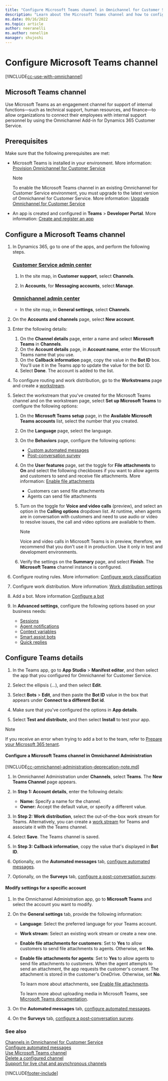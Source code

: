 ```yaml
---
title: "Configure Microsoft Teams channel in Omnichannel for Customer Service | MicrosoftDocs"
description: "Learn about the Microsoft Teams channel and how to configure the channel in Omnichannel for Customer Service."
ms.date: 09/16/2022
ms.topic: article
author: neeranelli
ms.author: nenellim
manager: shujoshi
---
```

# Configure Microsoft Teams channel

[!INCLUDE[cc-use-with-omnichannel](../includes/cc-use-with-omnichannel.md)]

## Microsoft Teams channel

Use Microsoft Teams as an engagement channel for support of internal functions&mdash;such as technical support, human resources, and finance&mdash;to allow organizations to connect their employees with internal support personnel by using the Omnichannel Add-in for Dynamics 365 Customer Service.

## Prerequisites

Make sure that the following prerequisites are met:

- Microsoft Teams is installed in your environment. More information: [Provision Omnichannel for Customer Service](omnichannel-provision-license.md)

  > [!NOTE]
  > To enable the Microsoft Teams channel in an existing Omnichannel for Customer Service environment, you must upgrade to the latest version of Omnichannel for Customer Service. More information: [Upgrade Omnichannel for Customer Service](upgrade-omnichannel.md)

- An app is created and configured in **Teams** > **Developer Portal**. More information: [Create and register an app](/microsoftteams/platform/concepts/build-and-test/teams-developer-portal#register-an-app)

## Configure a Microsoft Teams channel<a name="configureinoac"></a>

1. In Dynamics 365, go to one of the apps, and perform the following steps.

   ### [Customer Service admin center](#tab/customerserviceadmincenter)
    
    1. In the site map, in **Customer support**, select **Channels**.
    
    1. In **Accounts**, for **Messaging accounts**, select **Manage**.
   
   ### [Omnichannel admin center](#tab/omnichanneladmincenter) 

    - In the site map, in **General settings**, select **Channels**.

1. On the **Accounts and channels** page, select **New account**.

1. Enter the following details:
   1. On the **Channel details** page, enter a name and select **Microsoft Teams** in **Channels**.
   2. On the **Account details** page, in **Account name**, enter the Microsoft Teams name that you use.
   3. On the **Callback information** page, copy the value in the **Bot ID** box. You'll use it in the Teams app to update the value for the bot ID.
   4. Select **Done**. The account is added to the list.

1. To configure routing and work distribution, go to the **Workstreams** page and create a [workstream](create-workstreams.md).

1. Select the workstream that you've created for the Microsoft Teams channel and on the workstream page, select **Set up Microsoft Teams** to configure the following options:
    1. On the **Microsoft Teams setup** page, in the **Available Microsoft Teams accounts** list, select the number that you created.
    
    1. On the **Language** page, select the language.
    
    1. On the **Behaviors** page, configure the following options:
       - [Custom automated messages](configure-automated-message.md)
       - [Post-conversation survey](configure-post-conversation-survey.md)
    
    1. On the **User features** page, set the toggle for **File attachments** to **On** and select the following checkboxes if you want to allow agents and customers to send and receive file attachments. More information: [Enable file attachments](enable-file-attachments.md)
       - Customers can send file attachments
       - Agents can send file attachments
    
    1. Turn on the toggle for **Voice and video calls** (preview), and select an option in the **Calling options** dropdown list. At runtime, when agents are in conversation with customers and need to use audio or video to resolve issues, the call and video options are available to them.

        > [!NOTE]
        > Voice and video calls in Microsoft Teams is in preview, therefore, we recommend that you don't use it in production. Use it only in test and development environments.
    
    2. Verify the settings on the **Summary** page, and select **Finish**. The **Microsoft Teams** channel instance is configured.

2. Configure routing rules. More information: [Configure work classification](configure-work-classification.md)

3. Configure work distribution. More information: [Work distribution settings](create-workstreams.md#configure-work-distribution)

4. Add a bot. More information [Configure a bot](create-workstreams.md#add-a-bot-to-a-workstream)

5. In **Advanced settings**, configure the following options based on your business needs:
   - [Sessions](../app-profile-manager/session-templates.md)
   - [Agent notifications](../app-profile-manager/notification-templates.md#out-of-the-box-notification-templates)
   - [Context variables](manage-context-variables.md#add-context-variables)
   - [Smart assist bots](smart-assist-bot.md)
   - [Quick replies](create-quick-replies.md)

## Configure Teams details

1. In the Teams app, go to **App Studio** > **Manifest editor**, and then select the app that you configured for Omnichannel for Customer Service.

2. Select the ellipsis (...), and then select **Edit**.

3. Select **Bots** > **Edit**, and then paste the **Bot ID** value in the box that appears under **Connect to a different Bot id**.

4. Make sure that you've configured the options in **App details**.

5. Select **Test and distribute**, and then select **Install** to test your app.

  > [!NOTE]
  > If you receive an error when trying to add a bot to the team, refer to [Prepare your Microsoft 365 tenant](/microsoftteams/platform/concepts/build-and-test/prepare-your-o365-tenant).

#### Configure a Microsoft Teams channel in Omnichannel Administration<a name="configureteams"></a>

[!INCLUDE[cc-omnichannel-administration-deprecation-note.md](../includes/cc-omnichannel-administration-deprecation-note.md)]

1. In Omnichannel Administration under **Channels**, select **Teams**. The **New Teams Channel** page appears.

2. In **Step 1: Account details**, enter the following details:

   - **Name:** Specify a name for the channel.
   - **Owner:** Accept the default value, or specify a different value.

3. In **Step 2: Work distribution**, select the out-of-the-box work stream for Teams. Alternatively, you can create a [work stream](create-workstreams.md) for Teams and associate it with the Teams channel.

4. Select **Save**. The Teams channel is saved.

5. In **Step 3: Callback information**, copy the value that's displayed in **Bot ID**.

6. Optionally, on the **Automated messages** tab, [configure automated messages](configure-automated-message.md).

7. Optionally, on the **Surveys** tab, [configure a post-conversation survey](configure-post-conversation-survey.md).

#### Modify settings for a specific account

1. In the Omnichannel Administration app, go to **Microsoft Teams** and select the account you want to modify.

2. On the **General settings** tab, provide the following information:

    - **Language**: Select the preferred language for your Teams account.

    - **Work stream**: Select an existing work stream or create a new one.

    - **Enable file attachments for customers**: Set to **Yes** to allow customers to send file attachments to agents. Otherwise, set **No**.

    - **Enable file attachments for agents**: Set to **Yes** to allow agents to send file attachments to customers. When the agent attempts to send an attachment, the app requests the customer's consent. The attachment is stored in the customer's OneDrive. Otherwise, set **No**.  

       To learn more about attachments, see [Enable file attachments](enable-file-attachments.md).

       To learn more about uploading media in Microsoft Teams, see [Microsoft Teams documentation](/microsoftteams/platform/resources/bot-v3/bots-files).

3. On the **Automated messages** tab, [configure automated messages](configure-automated-message.md).

4. On the **Surveys** tab, [configure a post-conversation survey](configure-post-conversation-survey.md).


### See also

[Channels in Omnichannel for Customer Service](channels.md)  
[Configure automated messages](configure-automated-message.md)  
[Use Microsoft Teams channel](teams-channel.md)  
[Delete a configured channel](delete-channel.md)  
[Support for live chat and asynchronous channels](card-support-in-channels.md)  


[!INCLUDE[footer-include](../includes/footer-banner.md)]
